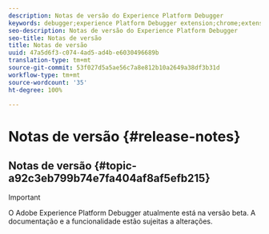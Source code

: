 ```yaml
---
description: Notas de versão do Experience Platform Debugger
keywords: debugger;experience Platform Debugger extension;chrome;extension;release notes
seo-description: Notas de versão do Experience Platform Debugger
seo-title: Notas de versão
title: Notas de versão
uuid: 47a5d6f3-c074-4ad5-ad4b-e6030496689b
translation-type: tm+mt
source-git-commit: 53f027d5a5ae56c7a8e812b10a2649a38df3b31d
workflow-type: tm+mt
source-wordcount: '35'
ht-degree: 100%

---
```



# Notas de versão {#release-notes}

## Notas de versão {#topic-a92c3eb799b74e7fa404af8af5efb215}

>[!IMPORTANT]
>
>O Adobe Experience Platform Debugger atualmente está na versão beta. A documentação e a funcionalidade estão sujeitas a alterações.
